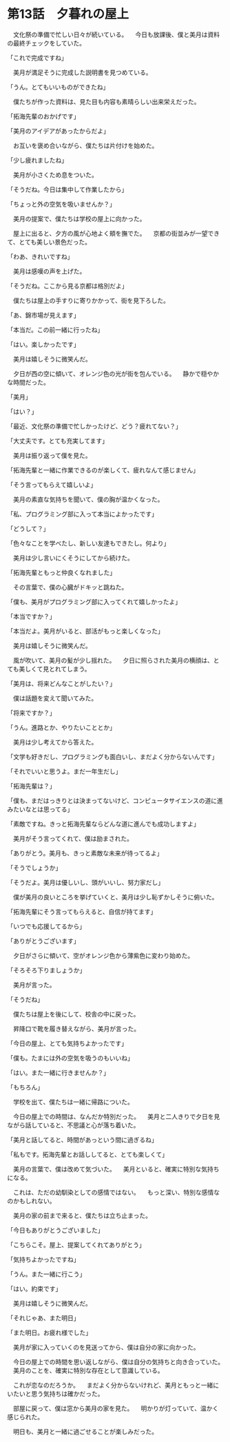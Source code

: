# 第13話　夕暮れの屋上

　文化祭の準備で忙しい日々が続いている。
　今日も放課後、僕と美月は資料の最終チェックをしていた。

「これで完成ですね」

　美月が満足そうに完成した説明書を見つめている。

「うん。とてもいいものができたね」

　僕たちが作った資料は、見た目も内容も素晴らしい出来栄えだった。

「拓海先輩のおかげです」

「美月のアイデアがあったからだよ」

　お互いを褒め合いながら、僕たちは片付けを始めた。

「少し疲れましたね」

　美月が小さくため息をついた。

「そうだね。今日は集中して作業したから」

「ちょっと外の空気を吸いませんか？」

　美月の提案で、僕たちは学校の屋上に向かった。

　屋上に出ると、夕方の風が心地よく頬を撫でた。
　京都の街並みが一望できて、とても美しい景色だった。

「わあ、きれいですね」

　美月は感嘆の声を上げた。

「そうだね。ここから見る京都は格別だよ」

　僕たちは屋上の手すりに寄りかかって、街を見下ろした。

「あ、錦市場が見えます」

「本当だ。この前一緒に行ったね」

「はい。楽しかったです」

　美月は嬉しそうに微笑んだ。

　夕日が西の空に傾いて、オレンジ色の光が街を包んでいる。
　静かで穏やかな時間だった。

「美月」

「はい？」

「最近、文化祭の準備で忙しかったけど、どう？疲れてない？」

「大丈夫です。とても充実してます」

　美月は振り返って僕を見た。

「拓海先輩と一緒に作業できるのが楽しくて、疲れなんて感じません」

「そう言ってもらえて嬉しいよ」

　美月の素直な気持ちを聞いて、僕の胸が温かくなった。

「私、プログラミング部に入って本当によかったです」

「どうして？」

「色々なことを学べたし、新しい友達もできたし。何より」

　美月は少し言いにくそうにしてから続けた。

「拓海先輩ともっと仲良くなれました」

　その言葉で、僕の心臓がドキッと跳ねた。

「僕も、美月がプログラミング部に入ってくれて嬉しかったよ」

「本当ですか？」

「本当だよ。美月がいると、部活がもっと楽しくなった」

　美月は嬉しそうに微笑んだ。

　風が吹いて、美月の髪が少し揺れた。
　夕日に照らされた美月の横顔は、とても美しくて見とれてしまう。

「美月は、将来どんなことがしたい？」

　僕は話題を変えて聞いてみた。

「将来ですか？」

「うん。進路とか、やりたいこととか」

　美月は少し考えてから答えた。

「文学も好きだし、プログラミングも面白いし、まだよく分からないんです」

「それでいいと思うよ。まだ一年生だし」

「拓海先輩は？」

「僕も、まだはっきりとは決まってないけど、コンピュータサイエンスの道に進みたいなとは思ってる」

「素敵ですね。きっと拓海先輩ならどんな道に進んでも成功しますよ」

　美月がそう言ってくれて、僕は励まされた。

「ありがとう。美月も、きっと素敵な未来が待ってるよ」

「そうでしょうか」

「そうだよ。美月は優しいし、頭がいいし、努力家だし」

　僕が美月の良いところを挙げていくと、美月は少し恥ずかしそうに俯いた。

「拓海先輩にそう言ってもらえると、自信が持てます」

「いつでも応援してるから」

「ありがとうございます」

　夕日がさらに傾いて、空がオレンジ色から薄紫色に変わり始めた。

「そろそろ下りましょうか」

　美月が言った。

「そうだね」

　僕たちは屋上を後にして、校舎の中に戻った。

　昇降口で靴を履き替えながら、美月が言った。

「今日の屋上、とても気持ちよかったです」

「僕も。たまには外の空気を吸うのもいいね」

「はい。また一緒に行きませんか？」

「もちろん」

　学校を出て、僕たちは一緒に帰路についた。

　今日の屋上での時間は、なんだか特別だった。
　美月と二人きりで夕日を見ながら話していると、不思議と心が落ち着いた。

「美月と話してると、時間があっという間に過ぎるね」

「私もです。拓海先輩とお話ししてると、とても楽しくて」

　美月の言葉で、僕は改めて気づいた。
　美月といると、確実に特別な気持ちになる。

　これは、ただの幼馴染としての感情ではない。
　もっと深い、特別な感情なのかもしれない。

　美月の家の前まで来ると、僕たちは立ち止まった。

「今日もありがとうございました」

「こちらこそ。屋上、提案してくれてありがとう」

「気持ちよかったですね」

「うん。また一緒に行こう」

「はい。約束です」

　美月は嬉しそうに微笑んだ。

「それじゃあ、また明日」

「また明日。お疲れ様でした」

　美月が家に入っていくのを見送ってから、僕は自分の家に向かった。

　今日の屋上での時間を思い返しながら、僕は自分の気持ちと向き合っていた。
　美月のことを、確実に特別な存在として意識している。

　これが恋なのだろうか。
　まだよく分からないけれど、美月ともっと一緒にいたいと思う気持ちは確かだった。

　部屋に戻って、僕は窓から美月の家を見た。
　明かりが灯っていて、温かく感じられた。

　明日も、美月と一緒に過ごせることが楽しみだった。